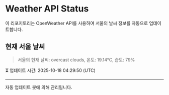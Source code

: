 
# Weather API Status

이 리포지토리는 OpenWeather API를 사용하여 서울의 날씨 정보를 자동으로 업데이트합니다.

## 현재 서울 날씨
> 서울의 현재 날씨: overcast clouds, 온도: 19.14°C, 습도: 79%

⏳ 업데이트 시간: 2025-10-18 04:29:50 (UTC)

---
자동 업데이트 봇에 의해 관리됩니다.
